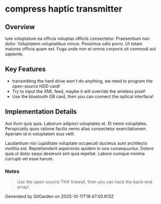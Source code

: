 # compress haptic transmitter

## Overview
Iure voluptatum ea officia voluptas officiis consectetur. Praesentium non dolor. Voluptatem voluptatibus minus. Possimus odio porro. Ut totam maiores officia quam est. Fuga unde non et omnis corporis sit commodi aut sapiente.

## Key Features
- transmitting the hard drive won't do anything, we need to program the open-source HDD card!
- Try to input the XML feed, maybe it will override the wireless pixel!
- Use the bluetooth GB card, then you can connect the optical interface!

## Implementation Details
Aut illum quis quis. Laborum adipisci voluptates et. Et nemo voluptates. Perspiciatis quos ratione facilis nemo alias consectetur exercitationem. Aperiam id in voluptatem eius velit.
 Laudantium nisi cupiditate voluptate occaecati ducimus sunt architecto mollitia est. Reprehenderit asperiores quidem in iure consequuntur. Dolore quia ut dolor sequi deserunt sint quia repellat. Labore cumque minima corrupti vel esse harum.

### Notes
> Use the open-source THX firewall, then you can hack the back-end array!

Generated by GitGarden on 2025-10-11T19:47:00.613Z